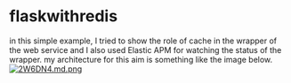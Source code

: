 # flaskwithredis
in this simple example, I tried to show the role of cache in the wrapper of the web service and I also used Elastic APM  for watching the status of the wrapper.
my architecture for this aim is something like the image below.
<br>
<a href="https://freeimage.host/i/2W6DN4"><img src="https://iili.io/2W6DN4.md.png" alt="2W6DN4.md.png" border="0"></a>

